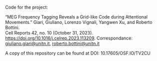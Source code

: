 Code for the project:

“MEG Frequency Tagging Reveals a Grid-like Code during Attentional Movements.”
Giari, Giuliano, Lorenzo Vignali, Yangwen Xu, and Roberto Bottini.  
Cell Reports 42, no. 10 (October 31, 2023). 
https://doi.org/10.1016/j.celrep.2023.113209.
Correspondance: giuliano.giari@unitn.it, roberto.bottini@unitn.it

A copy of this repository can be found at DOI: 10.17605/OSF.IO/TV2CU  

